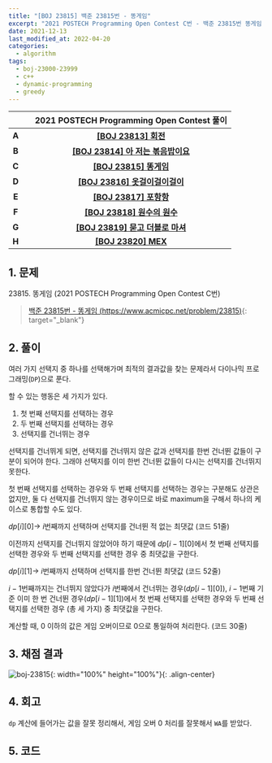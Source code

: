 ```yaml
---
title: "[BOJ 23815] 백준 23815번 - 똥게임"
excerpt: "2021 POSTECH Programming Open Contest C번 - 백준 23815번 똥게임 풀이"
date: 2021-12-13
last_modified_at: 2022-04-20
categories:
  - algorithm
tags:
  - boj-23000-23999
  - c++
  - dynamic-programming
  - greedy
---
```


|||2021 POSTECH Programming Open Contest 풀이|
|:---:|:---:|:---:|
|**A**||**[[BOJ 23813] 회전](https://burningfalls.github.io/algorithm/boj-23813/)**|
|**B**||**[[BOJ 23814] 아 저는 볶음밥이요](https://burningfalls.github.io/algorithm/boj-23814/)**|
|**C**||**[[BOJ 23815] 똥게임](https://burningfalls.github.io/algorithm/boj-23815/)**|
|**D**||**[[BOJ 23816] 옷걸이걸이걸이](https://burningfalls.github.io/algorithm/boj-23816/)**|
|**E**||**[[BOJ 23817] 포항항](https://burningfalls.github.io/algorithm/boj-23817/)**|
|**F**||**[[BOJ 23818] 원수의 원수](https://burningfalls.github.io/algorithm/boj-23818/)**|
|**G**||**[[BOJ 23819] 묻고 더블로 마셔](https://burningfalls.github.io/algorithm/boj-23819/)**|
|**H**||**[[BOJ 23820] MEX](https://burningfalls.github.io/algorithm/boj-23820/)**|

## 1. 문제
$23815$. 똥게임 (2021 POSTECH Programming Open Contest C번)

> [백준 23815번 - 똥게임 (https://www.acmicpc.net/problem/23815)](https://www.acmicpc.net/problem/23815){: target="_blank"}

## 2. 풀이

여러 가지 선택지 중 하나를 선택해가며 최적의 결과값을 찾는 문제라서 다이나믹 프로그래밍(`DP`)으로 푼다.

할 수 있는 행동은 세 가지가 있다.

1. 첫 번째 선택지를 선택하는 경우
2. 두 번째 선택지를 선택하는 경우
3. 선택지를 건너뛰는 경우

선택지를 건너뛰게 되면, 선택지를 건너뛰지 않은 값과 선택지를 한번 건너뛴 값들이 구분이 되어야 한다. 그래야 선택지를 이미 한번 건너뛴 값들이 다시는 선택지를 건너뛰지 못한다. 

첫 번째 선택지를 선택하는 경우와 두 번째 선택지를 선택하는 경우는 구분해도 상관은 없지만, 둘 다 선택지를 건너뛰지 않는 경우이므로 바로 maximum을 구해서 하나의 케이스로 통합할 수도 있다.

$dp[i][0] \rightarrow$ $i$번째까지 선택하며 선택지를 건너뛴 적 없는 최댓값 (코드 51줄)

이전까지 선택지를 건너뛰지 않았어야 하기 때문에 $dp[i-1][0]$에서 첫 번째 선택지를 선택한 경우와 두 번째 선택지를 선택한 경우 중 최댓값을 구한다.

$dp[i][1] \rightarrow$ $i$번째까지 선택하며 선택지를 한번 건너뛴 최댓값 (코드 52줄)

$i-1$번째까지는 건너뛰지 않았다가 $i$번째에서 건너뛰는 경우($dp[i-1][0]$), $i-1$번째 기준 이미 한 번 건너뛴 경우($dp[i-1][1]$)에서 첫 번째 선택지를 선택한 경우와 두 번째 선택지를 선택한 경우 (총 세 가지) 중 최댓값을 구한다.

계산할 때, $0$ 이하의 값은 게임 오버이므로 $0$으로 통일하여 처리한다. (코드 30줄)

## 3. 채점 결과

![boj-23815](https://user-images.githubusercontent.com/30232837/160779491-1c418b5c-3220-49d3-8650-8dd1b096b0da.png "boj-23815"){: width="100%" height="100%"}{: .align-center}

## 4. 회고

`dp` 계산에 들어가는 값을 잘못 정리해서, 게임 오버 $0$ 처리를 잘못해서 `WA`를 받았다.

## 5. 코드

<script src="https://gist.github.com/BurningFalls/9bd8c60b27a9d7485d5bd73f0254529d.js"></script>
